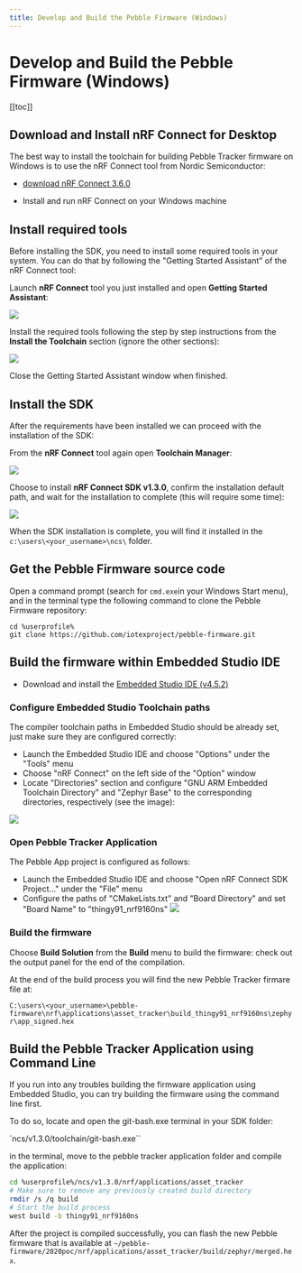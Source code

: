 ```yaml
---
title: Develop and Build the Pebble Firmware (Windows)
---
```


# Develop and Build the Pebble Firmware (Windows)

[[toc]]

## Download and Install nRF Connect for Desktop

The best way to install the toolchain for building Pebble Tracker firmware on Windows is to use the nRF Connect tool from Nordic Semiconductor:

- [download nRF Connect 3.6.0](https://www.nordicsemi.com/-/media/Software-and-other-downloads/Desktop-software/nRF-Connect-for-Desktop/3-6-0/nrfconnectsetup360ia32.exe)

- Install and run nRF Connect on your Windows machine

## Install required tools

Before installing the SDK, you need to install some required tools in your system. You can do that by following the "Getting Started Assistant" of the nRF Connect tool:

Launch **nRF Connect** tool you just installed and open **Getting Started Assistant**:

![](/img/developer/pebble-sdk/firmware_fig2.png)

Install the required tools following the step by step instructions from the **Install the Toolchain** section (ignore the other sections):

![](/img/developer/pebble-sdk/firmware_fig3.png)

Close the Getting Started Assistant window when finished.

## Install the SDK

After the requirements have been installed we can proceed with the installation of the SDK:

From the **nRF Connect** tool again open **Toolchain Manager**:

![](/img/developer/pebble-sdk/firmware_fig4.png)

Choose to install **nRF Connect SDK v1.3.0**, confirm the installation default path, and wait for the installation to complete (this will require some time):

![](/img/developer/pebble-sdk/firmware_fig5.png)

When the SDK installation is complete, you will find it installed in the `c:\users\<your_username>\ncs\` folder.

## Get the Pebble Firmware source code

Open a command prompt (search for `cmd.exe`in your Windows Start menu), and in the terminal type the following command to clone the Pebble Firmware repository:

```
cd %userprofile%
git clone https://github.com/iotexproject/pebble-firmware.git
```

## Build the firmware within Embedded Studio IDE

- Download and install the [Embedded Studio IDE (v4.5.2)](https://www.segger.com/downloads/embedded-studio/Setup_EmbeddedStudio_ARM_v452_win_x64.exe)

### Configure Embedded Studio Toolchain paths

The compiler toolchain paths in Embedded Studio should be already set, just make sure they are configured correctly:

- Launch the Embedded Studio IDE and choose "Options" under the "Tools" menu
- Choose "nRF Connect" on the left side of the "Option" window
- Locate "Directories" section and configure "GNU ARM Embedded Toolchain Directory" and "Zephyr Base" to the corresponding directories, respectively (see the image):

![](/img/developer/pebble-sdk/firmware_fig6.png)

### Open Pebble Tracker Application

The Pebble App project is configured as follows:

- Launch the Embedded Studio IDE and choose "Open nRF Connect SDK Project..." under the "File" menu
- Configure the paths of "CMakeLists.txt" and "Board Directory" and set "Board Name" to "thingy91_nrf9160ns"
  ![](/img/developer/pebble-sdk/firmware_fig7.png)

### Build the firmware

Choose **Build Solution** from the **Build** menu to build the firmware: check out the output panel for the end of the compilation.

At the end of the build process you will find the new Pebble Tracker firmare file at:

`C:\users\<your_username>\pebble-firmware\nrf\applications\asset_tracker\build_thingy91_nrf9160ns\zephyr\app_signed.hex`

## Build the Pebble Tracker Application using Command Line

If you run into any troubles building the firmware application using Embedded Studio, you can try building the firmware using the command line first.

To do so, locate and open the git-bash.exe terminal in your SDK folder:

`ncs/v1.3.0/toolchain/git-bash.exe``

in the terminal, move to the pebble tracker application folder and compile the application:

```sh
cd %userprofile%/ncs/v1.3.0/nrf/applications/asset_tracker
# Make sure to remove any previously created build directory
rmdir /s /q build
# Start the build process
west build -b thingy91_nrf9160ns
```

After the project is compiled successfully, you can flash the new Pebble firmware that is available at `~/pebble-firmware/2020poc/nrf/applications/asset_tracker/build/zephyr/merged.hex`.
